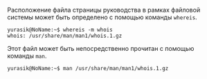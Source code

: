 Расположение файла страницы руководства в рамках файловой системы может быть определено с помощью команды `whereis`.
```run-bash
yurasik@NoName:~$ whereis -m whois
whois: /usr/share/man/man1/whois.1.gz
```

Этот файл может быть непосредственно прочитан с помощью команды `man`.

```run-bash
yurasik@NoName:~$ man /usr/share/man/man1/whois.1.gz
```
